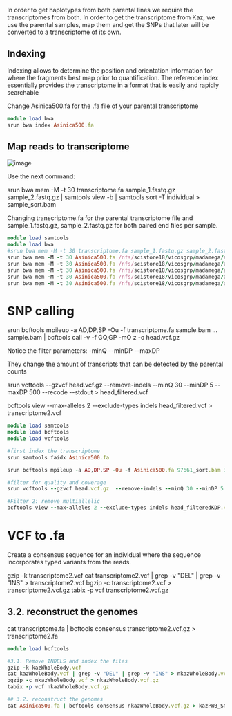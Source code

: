In order to get haplotypes from both parental lines we require the transcriptomes from both. In order to get the transcriptome from Kaz, we use the parental samples, map them and get the SNPs that later will be converted to a transcriptome of its own.

## Indexing

Indexing allows to determine the position and orientation information for where the fragments best map prior to quantification. The reference index essentially provides the transcriptome in a format that is easily and rapidly searchable


Change Asinica500.fa for the .fa file of your parental transcriptome

``` ruby
module load bwa
srun bwa index Asinica500.fa
```

## Map reads to transcriptome

![image](https://github.com/sarabi98/howToImprinting/assets/94226596/dbf66044-d731-43a7-b81b-5a92fc4ec848)


Use the next command:

srun bwa mem -M -t 30 transcriptome.fa sample_1.fastq.gz sample_2.fastq.gz | samtools view -b | samtools sort -T individual > sample_sort.bam

Changing transcriptome.fa for the parental transcriptome file and sample_1.fastq.gz, sample_2.fastq.gz for both paired end files per sample.

``` ruby
module load samtools
module load bwa
#srun bwa mem -M -t 30 transcriptome.fa sample_1.fastq.gz sample_2.fastq.gz | samtools view -b | samtools sort -T individual > sample_sort.bam
srun bwa mem -M -t 30 Asinica500.fa /nfs/scistore18/vicosgrp/madamega/artemiaImprinting/analysis/parents/97661_P_KAZ_F.1.fastq.gz /nfs/scistore18/vicosgrp/madamega/artemiaImprinting/analysis/parents/97661_P_KAZ_F.2.fastq.gz | samtools view -b | samtools sort -T individual > 97661_sort.bam
srun bwa mem -M -t 30 Asinica500.fa /nfs/scistore18/vicosgrp/madamega/artemiaImprinting/analysis/parents/39873_P_KAZ_M.1.fastq.gz /nfs/scistore18/vicosgrp/madamega/artemiaImprinting/analysis/parents/39873_P_KAZ_M.2.fastq.gz | samtools view -b | samtools sort -T individual > 39873_sort.bam
srun bwa mem -M -t 30 Asinica500.fa /nfs/scistore18/vicosgrp/madamega/artemiaImprinting/analysis/parents/39874_P_KAZ_M.1.fastq.gz /nfs/scistore18/vicosgrp/madamega/artemiaImprinting/analysis/parents/39874_P_KAZ_M.2.fastq.gz | samtools view -b | samtools sort -T individual > 39874_sort.bam
srun bwa mem -M -t 30 Asinica500.fa /nfs/scistore18/vicosgrp/madamega/artemiaImprinting/analysis/parents/39875_P_KAZ_F.1.fastq.gz /nfs/scistore18/vicosgrp/madamega/artemiaImprinting/analysis/parents/39875_P_KAZ_F.2.fastq.gz | samtools view -b | samtools sort -T individual > 39875_sort.bam
srun bwa mem -M -t 30 Asinica500.fa /nfs/scistore18/vicosgrp/madamega/artemiaImprinting/analysis/parents/39876_P_KAZ_F.1.fastq.gz /nfs/scistore18/vicosgrp/madamega/artemiaImprinting/analysis/parents/39876_P_KAZ_F.2.fastq.gz | samtools view -b | samtools sort -T individual > 39876_sort.bam
```

# SNP calling

srun bcftools mpileup -a AD,DP,SP -Ou -f transcriptome.fa sample.bam ... sample.bam  | bcftools call -v -f GQ,GP -mO z -o head.vcf.gz

Notice the  filter  parameters: -minQ --minDP --maxDP

They change the amount of transcripts that can be detected by the parental counts

srun vcftools --gzvcf head.vcf.gz  --remove-indels --minQ 30 --minDP 5 --maxDP 500 --recode --stdout >  head_filtered.vcf

bcftools view --max-alleles 2 --exclude-types indels head_filtered.vcf > transcriptome2.vcf

``` ruby
module load samtools
module load bcftools
module load vcftools

#first index the transcriptome
srun samtools faidx Asinica500.fa

srun bcftools mpileup -a AD,DP,SP -Ou -f Asinica500.fa 97661_sort.bam 39873_sort.bam 39874_sort.bam 39875_sort.bam 39876_sort.bam | bcftools call -v -f GQ,GP -mO z -o head.vcf.gz

#filter for quality and coverage
srun vcftools --gzvcf head.vcf.gz  --remove-indels --minQ 30 --minDP 5 --maxDP 500 --recode --stdout >  head_filteredKDP.vcf

#Filter 2: remove multiallelic
bcftools view --max-alleles 2 --exclude-types indels head_filteredKDP.vcf > /nfs/scistore18/vicosgrp/madamega/artemiaImprinting/analysis/VCF_DP_better/kazWholeBody.vcf
```

# VCF to .fa

Create a consensus sequence for an individual where the sequence incorporates typed variants from the reads.


gzip -k transcriptome2.vcf
cat transcriptome2.vcf | grep -v "DEL" | grep -v "INS" > transcriptome2.vcf
bgzip -c transcriptome2.vcf > transcriptome2.vcf.gz
tabix -p vcf transcriptome2.vcf.gz

## 3.2. reconstruct the genomes
cat transcriptome.fa | bcftools consensus transcriptome2.vcf.gz > transcriptome2.fa

``` ruby
module load bcftools

#3.1. Remove INDELS and index the files
gzip -k kazWholeBody.vcf
cat kazWholeBody.vcf | grep -v "DEL" | grep -v "INS" > nkazWholeBody.vcf
bgzip -c nkazWholeBody.vcf > nkazWholeBody.vcf.gz
tabix -p vcf nkazWholeBody.vcf.gz

## 3.2. reconstruct the genomes
cat Asinica500.fa | bcftools consensus nkazWholeBody.vcf.gz > kazPWB_SNPs.genrec.fa
```
